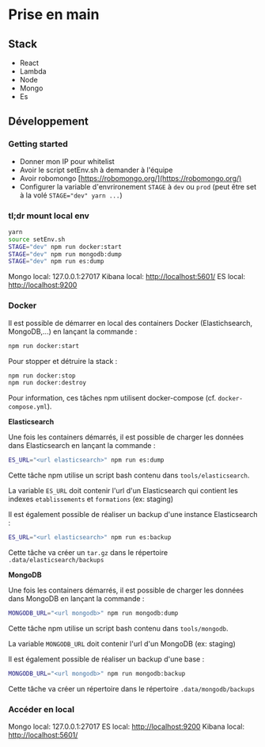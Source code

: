 # Prise en main

## Stack

* React
* Lambda
* Node
* Mongo
* Es

## Développement

### Getting started

* Donner mon IP pour whitelist
* Avoir le script setEnv.sh à demander à l'équipe
* Avoir robomongo [https://robomongo.org/](https://robomongo.org/)
* Configurer la variable d'envrironement `STAGE` à `dev` ou `prod` \(peut être set à la volé `STAGE="dev" yarn ...`\)

### tl;dr mount local env

```bash
yarn
source setEnv.sh
STAGE="dev" npm run docker:start
STAGE="dev" npm run mongodb:dump
STAGE="dev" npm run es:dump
```

Mongo local: 127.0.0.1:27017 Kibana local: [http://localhost:5601/](http://localhost:5601/) ES local: [http://localhost:9200](http://localhost:9200)

### Docker

Il est possible de démarrer en local des containers Docker \(Elastichsearch, MongoDB,...\) en lançant la commande :

```bash
npm run docker:start
```

Pour stopper et détruire la stack :

```bash
npm run docker:stop
npm run docker:destroy
```

Pour information, ces tâches npm utilisent docker-compose \(cf. `docker-compose.yml`\).

**Elasticsearch**

Une fois les containers démarrés, il est possible de charger les données dans Elasticsearch en lançant la commande :

```bash
ES_URL="<url elasticsearch>" npm run es:dump
```

Cette tâche npm utilise un script bash contenu dans `tools/elasticsearch`.

La variable `ES_URL` doit contenir l'url d'un Elasticsearch qui contient les indexes `etablissements` et `formations` \(ex: staging\)

Il est également possible de réaliser un backup d'une instance Elasticsearch :

```bash
ES_URL="<url elasticsearch>" npm run es:backup
```

Cette tâche va créer un `tar.gz` dans le répertoire `.data/elasticsearch/backups`

**MongoDB**

Une fois les containers démarrés, il est possible de charger les données dans MongoDB en lançant la commande :

```bash
MONGODB_URL="<url mongodb>" npm run mongodb:dump
```

Cette tâche npm utilise un script bash contenu dans `tools/mongodb`.

La variable `MONGODB_URL` doit contenir l'url d'un MongoDB \(ex: staging\)

Il est également possible de réaliser un backup d'une base :

```bash
MONGODB_URL="<url mongodb>" npm run mongodb:backup
```

Cette tâche va créer un répertoire dans le répertoire `.data/mongodb/backups`

### Accéder en local

Mongo local: 127.0.0.1:27017 ES local: [http://localhost:9200](http://localhost:9200) Kibana local: [http://localhost:5601/](http://localhost:5601/)

